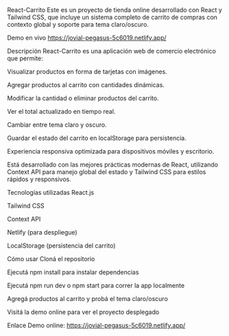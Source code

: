 React-Carrito
Este es un proyecto de tienda online desarrollado con React y Tailwind CSS, que incluye un sistema completo de carrito de compras con contexto global y soporte para tema claro/oscuro.

Demo en vivo
https://jovial-pegasus-5c6019.netlify.app/

Descripción
React-Carrito es una aplicación web de comercio electrónico que permite:

Visualizar productos en forma de tarjetas con imágenes.

Agregar productos al carrito con cantidades dinámicas.

Modificar la cantidad o eliminar productos del carrito.

Ver el total actualizado en tiempo real.

Cambiar entre tema claro y oscuro.

Guardar el estado del carrito en localStorage para persistencia.

Experiencia responsiva optimizada para dispositivos móviles y escritorio.

Está desarrollado con las mejores prácticas modernas de React, utilizando Context API para manejo global del estado y Tailwind CSS para estilos rápidos y responsivos.

Tecnologías utilizadas
React.js

Tailwind CSS

Context API

Netlify (para despliegue)

LocalStorage (persistencia del carrito)

Cómo usar
Cloná el repositorio

Ejecutá npm install para instalar dependencias

Ejecutá npm run dev o npm start para correr la app localmente

Agregá productos al carrito y probá el tema claro/oscuro

Visitá la demo online para ver el proyecto desplegado

Enlace
Demo online: https://jovial-pegasus-5c6019.netlify.app/
